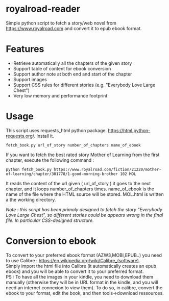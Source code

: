 # royalroad-reader
Simple python script to fetch a story/web novel from https://www.royalroad.com and convert it to epub ebook format.

# Features

* Retrieve automatically all the chapters of the given story
* Support table of content for ebook conversion
* Support author note at both end and start of the chapter
* Support images
* Support CSS rules for different stories (e.g. "Everybody Love Large Chest")
* Very low memory and performance footprint


# Usage

This script uses requests_html python package. https://html.python-requests.org/. Install it. 

    fetch_book.py url_of_story number_of_chapters name_of_ebook

If you want to fetch the best rated story Mother of Learning from the first chapter, execute the following command :

    python fetch_book.py https://www.royalroad.com/fiction/21220/mother-of-learning/chapter/301778/1-good-morning-brother 102 MOL
  
It reads the content of the url given ( url_of_story ) it goes to the next chapter, and it loops number_of_chapters times. name_of_ebook is the name of the file where the HTML source will be stored. MOL.html is written a the working directory.

*Note : this script has been primaly designed to fetch the story "Everybody Love Large Chest", so different stories could be appears wrong in the final file. In particular CSS-designed structure.*

# Conversion to ebook

To convert to your preferred ebook format (AZW3,MOBI,EPUB..) you need to use Calibre : https://en.wikipedia.org/wiki/Calibre_(software).  
Simply import the html file into Calibre (it automatically creates an epub ebook) and you will be able to convert it to your preferred format.  
PS : To have all the images in your kindle, you need to download them manually (otherwise they will be in URL format in the kindle, and you will need an internet connexion to view them). To do so, in calibre, convert the ebook to your format, edit the book, and then tools->download ressources.
